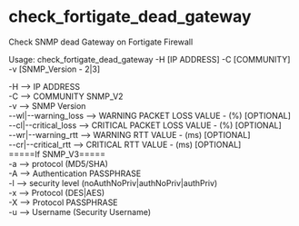 # check_fortigate_dead_gateway
Check SNMP dead Gateway on Fortigate Firewall

Usage: check_fortigate_dead_gateway -H [IP ADDRESS] -C [COMMUNITY] -v [SNMP_Version - 2|3]

-H --&gt; IP ADDRESS
<br />-C --&gt; COMMUNITY SNMP_V2
<br />-v --&gt; SNMP Version
<br />--wl|--warning_loss --&gt; WARNING PACKET LOSS VALUE - (%) [OPTIONAL]
<br />--cl|--critical_loss --&gt; CRITICAL PACKET LOSS VALUE - (%) [OPTIONAL]
<br />--wr|--warning_rtt --&gt; WARNING RTT VALUE - (ms) [OPTIONAL]
<br />--cr|--critical_rtt --&gt; CRITICAL RTT VALUE - (ms) [OPTIONAL]
<br />=====If SNMP_V3=====
<br />-a --&gt; protocol (MD5/SHA)
<br />-A --&gt; Authentication PASSPHRASE
<br />-l --&gt; security level (noAuthNoPriv|authNoPriv|authPriv)
<br />-x --&gt; Protocol (DES|AES)
<br />-X --&gt; Protocol PASSPHRASE
<br />-u --&gt; Username (Security Username)
